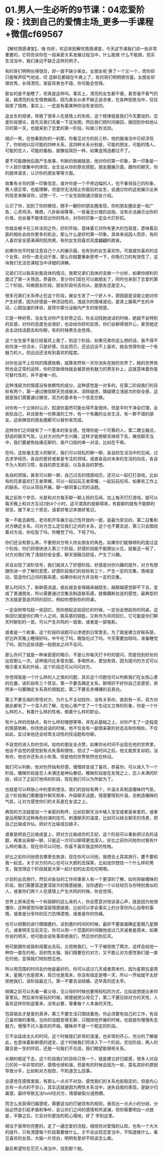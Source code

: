 # 01.男人一生必听的9节课：04恋爱阶段：找到自己的爱情主场_更多一手课程+微信cf69567

【解忧情感课堂】，嗨 你好，欢迎来到解忧情感课堂，今天这节课我们讲一些非常重要的，它将告诉你在一段亲密关系发展过程当中，什么能做 什么不能做，现实生活当中，我们身边不缺乏这样的例子。

有的哥们明明长得很丑，却一直不缺少美女，女朋友呢 换了一个又一个，而你却只能唉声叹气地说，哎 这鲜花都插在牛粪上了，有的哥们明明很穷逼，女朋友却很优秀，长得漂亮，家庭背景也不错，你可能会觉得。

那女的是不是瞎了，但真是这样吗，事实上，漂亮的女生都不傻，甚至毫不客气的说，越漂亮的女生情商越高，因为美女从来不缺乏追求者，在各种拒绝当中，往往锻炼了情商，事实上，一定是有着某种你没有发现的。

追女生的规律，导致了很多人在感情上的失败，这个规律就是我们今天要说的，恋爱阶段理论，首先兄弟们先看一下这张图，然后我们把时间拨回，拨回到你和他认识的第一天，也就来到了恋爱的第一阶段，叫做三秒法则。

相识一笑，在他看到你的一刹那，你看见对方的前三秒，他的脑海当中已经浮现了，你和他以后可能的四种关系，这四种关系分别是，可能的朋友，可能的情人，可能的恋人，可能的备胎，就像投简历一样，如果连筛选都过不了。

更不可能跟他后面产生故事，判断的依据就是，他对你的第一印象，第一印象是一个人软价值集中的体现，女生会从你的穿衣搭配，朋友圈展示面，跟你的聊天，你的肢体语言，认识你的朋友等等方面。

收集有关你的第一印象信息，或许你是一个不修边幅的人，也不重视自己的形象，男人很正常，也能理解，但是你无法阻止你面前的女生，会通过你的这些展示出来的信息来解读你，试想一下，一个女生刚刚通过朋友介绍。

认识了你，加到了你的微信，随手一翻你的朋友圈发现，你的朋友圈全是一些广告，心灵鸡汤，微商，八卦新闻等等，一些毫无价值的自拍，没有办法展示出你的价值，也丝毫不能体现出你的特点，对你的印象一定会大打折扣。

你就会被卡在三秒法则之外，好的开始，意味着它对你有更大的包容度，意味着后面的相处会给你更多的机会，那么什么是好的第一印象，具体来说因人而异，有的人喜欢安全感满满的肌肉男，有的女生则喜欢风度翩翩的疏省。

如果你也平时挺注意自己个人的展示面，也有别的女生喜欢你，可是就你喜欢的这个女孩，对你一直无动于衷，那么你就要重新思考一下，你吸引力的有效性了，这块我们无法在课程当中详细的讲解。

兄弟们可以联系到我具体的情况，我帮兄弟们具体的去做一个分析，如果你顺利的度过了第一关筛选，恭喜你，至少你们现在可以做朋友了，同时也来到了恋爱的第二个阶段，叫做朋友阶段，朋友阶段何去何从，是朋友还是恋人。

很多兄弟们关系停止在这个阶段，被女生发了一个好人卡，原因就是没能让她对你产生好感，因为好感是一种流动性的，浅层次的情绪波动，是肾上腺素产生的冲动，心跳加速的体验，是荷尔蒙分泌脑内产生的愉悦感。

它是一种好奇，当女生对你产生好奇之后，你主动找她说话的时候，她就不会特别的反感，对你的态度也会很好，也会给你好的反馈，你们会聊得很开心，甚至她还会主动找话题去和你聊，有的时候男生会觉得。

这个女生是不是已经喜欢上我了，到这个阶段，如果兄弟你这么想的话，我不得不给你泼一份凉水，只是好感，仅此而已，还远远谈不上喜欢，她会觉得你是一个有魅力的人，但远远还没有到喜欢的程度。

对你也谈不上任何的情感依赖，就算突然有一天你消失在她的世界了，她的世界依然也会正常的运转，你的空缺很快就会被其他有魅力的男生补上，这就意味着你是可替代性的，并不是唯一的。

这种浅层次的情感没有依赖性的成分，这种感觉是一对多的，在第二阶段我们的目标有两个，第一通过微信聊天完成破冰，消除疑虑，猜疑建立浅层次的安全感，这就是我们需要通过微信，双方的基本有一个信息交换。

对你有一个立体的认识，知道你虽然可能长得不是很帅，但是平时干净会打理，会收拾自己，并且能有一份靠谱的工作，有一个有趣的业余生活，有一群不错的朋友，这些微信的朋友圈都可以替你来完成。

这样你们之间就有了一个基本的安全感，觉得你是一个可靠的人，第二建立融洽，舒适的聊天气氛，让对方对你产生兴趣，这样才能使聊天继续下去，微信聊天当中，我们要避免枯燥无聊的，查户口般的单一对话，比如在干嘛。

在吗，这些毫无意义的聊天，我们可以轻松的聊一聊，各自的生活当中的见闻，过去求学经历，各自的爱好或者是专注的领域，或者各自对未来的生活的向往，各自不为人知的习惯，各自的原生家庭，以及各自的梦想。

各自的烦恼，甚至可以聊一聊，自己过去的情感经历，还可以一起打打游戏，比如有的兄弟喜欢打王者荣耀，可以一起玩玩王者荣耀，一起玩玩吃鸡，如果有工作上的联系，可以从项目开展，聊一聊同事公司的话题。

我之前有个学员，光是和对方每天聊一聊上班的见闻，加上每天打打游戏，就可以每天晚上和对方互动3到4个小时，这可谓真的是聊得来，有能聊的就有不能聊的禁忌，接下来三个禁忌，请拿好笔记本做好笔记。

第一不能去聊性，老司机开车展示自己性开放的一面，是最为禁忌的，第二召集和对方确定关系，问对方怎么定位我们之间的关系，这个也不要去说，第三只会围绕着对方说，你吃饭了吗，你睡觉了吗，下班了吗。

你们还没有那么熟，不要把对方带入你女朋友的角色，如果你们能够顺利的度过这个阶段，你们将很快进入第三个阶段，好感阶段能不能擦出火花，就看这一局了，对方对我们有了浅层的安全感，聊天很融洽舒适，产生了兴趣。

并且出现了进阶信号，我们就进入了好感阶段，好感是对你兴趣的提升，对方有想跟你进一步了解的意愿，好感阶段我们的目标有三个，产生一定的交集，情绪波动，营造你们之间的联系感，如果你和对方并没有一定的交集。

那么时间久了，新鲜感消退，彼此就会变得越来越陌生，越聊越感觉聊不下去，变成了普通朋友，所以需要通过交集去制造联系感，就像藕断丝连的感觉，最典型的方法就是营造共同的回忆，例如你想到你的同桌。

一定会附带勾起一些回忆，而你想起这些回忆的时候，一定也会想起你的同桌，这些回忆就是你们两个人之间，联系感的钥匙，又称作为共同回忆，它可能是你们聊天时聊到的一首，可以产生共鸣的一首歌，或者是一部电影。

或者是一个故事，这个阶段的话题可以渗透到日常里去，为了就是建立好联系感，好比昨天晚上睡得好吗，中午吃了吗，晚饭吃过了吗，今天需要加班吗，准备睡觉了吗，因为这些话题一般朋友之间不会问。

那么你问了就是一种亲密感的暗示，不是让你每天打卡时的提问，而是恰到好处的出现那么一次，这种提问比多穿衣服，多喝热水，更加有效，因为提问的方式可以暗示着关系的升级，这个阶段还可以问问对方。

你觉得我是一个什么样的人之类的问题，其实这个问题也可以判断我们在女孩心里的位置，该阶段有三个禁忌，第一不要去确定关系，聊得好不好你自己去感受，突然来一句要确定关系真的很尴尬，第二不要去赤裸裸的去表白。

第三不要无端的责怪对方，为什么不主动找你，没有关系你，直到有一天，双方对彼此都有了一个深入的了解，在他心里产生了一个生动又立体的形象，你是一个什么样的人，有着什么样的性格，做着什么样的职业。

有什么样的优缺点，有什么样的理想等等，并在此基础之上，对你产生了一定程度的情感依赖，你找他说话的时候，他不仅会有一副很亲密的状态去和你相处，不仅如此，反过来他还会经常主动性的找话题和你聊。

不自觉的进入你的空间，给你的朋友全点赞，如果你长时间不出现在他的世界里，他会不自觉的感觉到有点失落和惆怅，但过了一段时间之后，他又能恢复如初，没有你，他也许还有点小失落，但是他的世界依然也在转动。

我们可以判断，他对你开始有好感，慢慢转变成了喜欢，恭喜你，可以进入下一个阶段，暧昧阶段是恋人未满还是神仙眷侣，暧昧阶段是在友情之上，恋人未满的阶段，经过了之前打地鸡的阶段，现在我们可以为所欲为了。

也就是可以释放心中的爱和想法，我们的目标有两个，升温关系制造暧昧的气氛，这个阶段我们需要提升聊天频率，升级聊天话题，情感要得到升温，去制造暧昧的气氛，让对方感觉你们的关系是在友谊之上。

典型的方法就是加一个亲密的称呼，比如在聊天当中植入宝宝或者是亲爱的，或者是运用聊天这种角色扮演的技巧，刺激聊天的温度，比如可以结合聊天的场景，把自己比喻成许仙，把对方比喻成白娘子。

或者是把自己比喻成皇上，把对方比喻成你的王妃，这个阶段可以重新把过去的话题，再拿出来聊一聊，只是这一次可以聊得更加深入，好比之前你问他你对我有什么样的看法，现在你可以问他，你喜不喜欢我这样的性格。

好比之前你问他想去哪里去旅游，现在你可以问他，我想去土耳其旅行，要不要和我一起去，关于对方的内心也可以大胆的去探索，比如说你想找一个什么样的男生，我觉得这个阶段就是大家一起计划的出去吃吃喝喝。

计划的出去旅行，然后对各自的工作同事家人有一个更深的了解，如何突破暧昧的阶段，我们需要营造更深层次的情感链接，当你遇到一个以往经历与你特别类似的人，或者你们两个人在感情上产生共鸣的时候，你会觉得。

世界上原来还有一个和我聊的这么来的人，你会愿意对他谈录心声，就是因为他很懂你，这种感觉叫做深层情感链接，比如可以学会事实上的分享你内心自卑的事情，或者是分享你的压力恐惧遗憾，或者是你的伤痛。

也可以频繁的进行模糊邀约，谈到邀约时间的时候，最好不要直接确定星期几星期几，或者明天见后天见，你可以用一个范围的时间跟他说过几天或者是周末，如果你说约明天，他可能会说有事拒绝我们，然后你约到后天。

他可能跟你说我和闺蜜出去玩，又拒绝我们，一下子被拒绝了两次，这样会给他一种你一直在约他，目的性太强，我们既要在约对方，又不能让对方感觉我们是一直在约他，显得我们特别想见他。

所以用范围的时间去约他是最好的，你可以说过几天或者周末约，因为星期五是周末，星期六也是周末，周日也是周末，你没有指定是哪一天，所以一开始就不太好拒绝我们，该阶段最近几，第一不要去谈结婚，还早真的还太早。

结婚之前可以先看一看父母，见父母的时候也要用轻松的方式，比如说想提出来你家里玩，然后来你家玩的时候，顺便就把父母见了，第二不要压抑对方的天性，人喜欢这样你别逆着来，没有必要，尊重每个人本身的天性。

包容彼此才是爱的真谛，第三不要生活只围绕着他，你必须要有自己的工作，有自己喜欢做的事情，当你的话题变得无聊，只围绕他开展的时候，也就是你慢慢失去魅力，慢慢不讨人喜欢的开端，暧昧并不是一个稳定的阶段。

它不会延续太久的时间，这个时候我们非常的浪漫，也非常的开心，充分的了解彼此，也意味着新鲜感的透支，这个时候我们将进入下一个阶段，交往阶段，两人的磨合是一生的伴侣，还是一句我们不合适，我们期望能够把关系。

长期的稳定下去，这个阶段我们的目标只有一个，就是建立好归属感，很多人对自己的另一半非常的好，感情也很和谐，但是有的时候会因为一些，莫名其妙的原因导致分手，比如和对方抱怨，不知道怎么回事。

总感觉在感情里面，有那么一点点不对劲，感觉我们的关系也挺稳定的，但是内心总有一点点的不甘心，其实这就是因为两性关系当中，迷失自我的表现，是缺少归属感，最终导致无法hold住对方，情感破裂分道扬镳。

而怎么去获得归属感呢，需要适当的打破现有的规则，表现出一点点小的分歧，分歧必然会引起矛盾和争吵，会让你们之间的感情有所波澜，但你需要明白一点就是，平静之后，它会对你更加的死心塌地，好了 学到这里。

相当于我带你完整的，走了一遍恋爱的流程，相信你对爱情的认知，也有一个大大的提升，只有清楚每个阶段需要做什么，才不会出现恋爱当中，不知道做什么，看见喜欢的女孩，大脑一片空白，明明有爱却不知该怎么做。

最后希望你在茫茫人海当中，找到那个她。